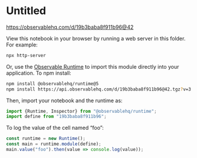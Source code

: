 # Untitled

https://observablehq.com/d/19b3baba8f911b96@42

View this notebook in your browser by running a web server in this folder. For
example:

~~~sh
npx http-server
~~~

Or, use the [Observable Runtime](https://github.com/observablehq/runtime) to
import this module directly into your application. To npm install:

~~~sh
npm install @observablehq/runtime@5
npm install https://api.observablehq.com/d/19b3baba8f911b96@42.tgz?v=3
~~~

Then, import your notebook and the runtime as:

~~~js
import {Runtime, Inspector} from "@observablehq/runtime";
import define from "19b3baba8f911b96";
~~~

To log the value of the cell named “foo”:

~~~js
const runtime = new Runtime();
const main = runtime.module(define);
main.value("foo").then(value => console.log(value));
~~~
